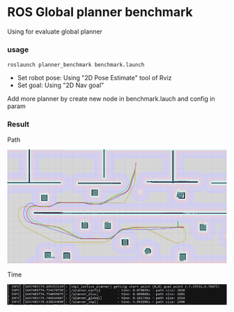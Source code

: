 # ROS Global planner benchmark

Using for evaluate global planner

### usage

    roslaunch planner_benchmark benchmark.launch

- Set robot pose: Using "2D Pose Estimate" tool of Rviz
- Set goal: Using "2D Nav goal"

Add more planner by create new node in benchmark.lauch and config in param

### Result

Path

![Rviz](docs/rviz.png)

Time

![time](docs/time.png)
